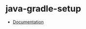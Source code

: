# java-gradle-setup

- [Documentation](https://github.com/bakdata/ci-templates/tree/main/docs/actions/java-gradle-setup)
